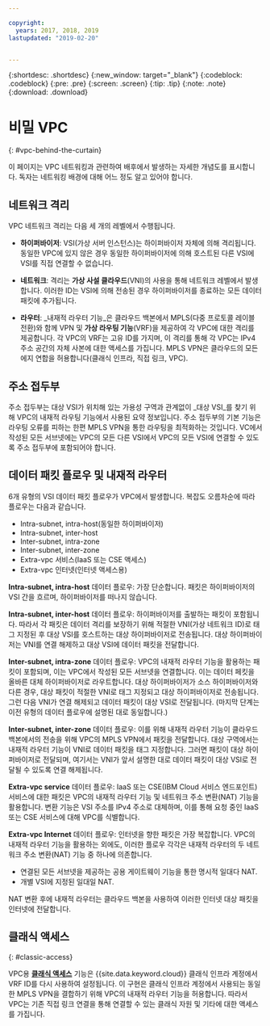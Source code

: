 ```yaml
---

copyright:
  years: 2017, 2018, 2019
lastupdated: "2019-02-20"


---
```


{:shortdesc: .shortdesc}
{:new_window: target="_blank"}
{:codeblock: .codeblock}
{:pre: .pre}
{:screen: .screen}
{:tip: .tip}
{:note: .note}
{:download: .download}

# 비밀 VPC
{: #vpc-behind-the-curtain}

이 페이지는 VPC 네트워킹과 관련하여 배후에서 발생하는 자세한 개념도를 표시합니다. 독자는 네트워킹 배경에 대해 어느 정도 알고 있어야 합니다.

## 네트워크 격리

VPC 네트워크 격리는 다음 세 개의 레벨에서 수행됩니다. 

* **하이퍼바이저**: VSI(가상 서버 인스턴스)는 하이퍼바이저 자체에 의해 격리됩니다. 동일한 VPC에 있지 않은 경우 동일한 하이퍼바이저에 의해 호스트된 다른 VSI에 VSI를 직접 연결할 수 없습니다.

* **네트워크**: 격리는 **가상 사설 클라우드**(VNI)의 사용을 통해 네트워크 레벨에서 발생합니다. 이러한 ID는 VSI에 의해 전송된 경우 하이퍼바이저를 종료하는 모든 데이터 패킷에 추가됩니다.

* **라우터**: _내재적 라우터 기능_은 클라우드 백본에서 MPLS(다중 프로토콜 레이블 전환)와 함께 VPN 및 **가상 라우팅 기능**(VRF)을 제공하여 각 VPC에 대한 격리를 제공합니다. 각 VPC의 VRF는 고유 ID를 가지며, 이 격리를 통해 각 VPC는 IPv4 주소 공간의 자체 사본에 대한 액세스를 가집니다. MPLS VPN은 클라우드의 모든 에지 연합을 허용합니다(클래식 인프라, 직접 링크, VPC).

## 주소 접두부

주소 접두부는 대상 VSI가 위치해 있는 가용성 구역과 관계없이 _대상 VSI_를 찾기 위해 VPC의 내재적 라우팅 기능에서 사용된 요약 정보입니다. 주소 접두부의 기본 기능은 라우팅 오류를 피하는 한편 MPLS VPN을 통한 라우팅을 최적화하는 것입니다. VC에서 작성된 모든 서브넷에는 VPC의 모든 다른 VSI에서 VPC의 모든 VSI에 연결할 수 있도록 주소 접두부에 포함되어야 합니다.

## 데이터 패킷 플로우 및 내재적 라우터

6개 유형의 VSI 데이터 패킷 플로우가 VPC에서 발생합니다. 복잡도 오름차순에 따라 플로우는 다음과 같습니다. 

* Intra-subnet, intra-host(동일한 하이퍼바이저)
* Intra-subnet, inter-host
* Inter-subnet, intra-zone
* Inter-subnet, inter-zone
* Extra-vpc 서비스(IaaS 또는 CSE 액세스)
* Extra-vpc 인터넷(인터넷 액세스용)

**Intra-subnet, intra-host** 데이터 플로우: 가장 단순합니다. 패킷은 하이퍼바이저의 VSI 간을 흐르며, 하이퍼바이저를 떠나지 않습니다.

**Intra-subnet, inter-host** 데이터 플로우: 하이퍼바이저를 출발하는 패킷이 포함됩니다. 따라서 각 패킷은 데이터 격리를 보장하기 위해 적절한 VNI(가상 네트워크 ID)로 태그 지정된 후 대상 VSI를 호스트하는 대상 하이퍼바이저로 전송됩니다. 대상 하이퍼바이저는 VNI를 연결 해제하고 대상 VSI에 데이터 패킷을 전달합니다.

**Inter-subnet, intra-zone** 데이터 플로우: VPC의 내재적 라우터 기능을 활용하는 패킷이 포함되며, 이는 VPC에서 작성된 모든 서브넷을 연결합니다. 이는 데이터 페킷을 올바른 대체 하이퍼바이저로 라우트합니다. 대상 하이퍼바이저가 소스 하이퍼바이저와 다른 경우, 대상 패킷이 적절한 VNI로 태그 지정되고 대상 하이퍼바이저로 전송됩니다. 그런 다음 VNI가 연결 해제되고 데이터 패킷이 대상 VSI로 전달됩니다. (마지막 단계는 이전 유형의 데이터 플로우에 설명된 대로 동일합니다.)

**Inter-subnet, inter-zone** 데이터 플로우: 이를 위해 내재적 라우터 기능이 클라우드 백본에서의 전송을 위해 VPC의 MPLS VPN에서 패킷을 전달합니다. 대상 구역에서는 내재적 라우터 기능이 VNI로 데이터 패킷을 태그 지정합니다. 그러면 패킷이 대상 하이퍼바이저로 전달되며, 여기서는 VNI가 앞서 설명한 대로 데이터 패킷이 대상 VSI로 전달될 수 있도록 연결 해제됩니다.

**Extra-vpc service** 데이터 플로우: IaaS 또는 CSE(IBM Cloud 서비스 엔드포인트) 서비스에 대한 패킷은 VPC의 내재적 라우터 기능 및 네트워크 주소 변환(NAT) 기능을 활용합니다. 변환 기능은 VSI 주소를 IPv4 주소로 대체하며, 이를 통해 요청 중인 IaaS 또는 CSE 서비스에 대해 VPC를 식별합니다.

**Extra-vpc Internet** 데이터 플로우: 인터넷을 향한 패킷은 가장 복잡합니다. VPC의 내재적 라우터 기능을 활용하는 외에도, 이러한 플로우 각각은 내재적 라우터의 두 네트워크 주소 변환(NAT) 기능 중 하나에 의존합니다. 

  * 연결된 모든 서브넷을 제공하는 공용 게이트웨이 기능을 통한 명시적 일대다 NAT.
  * 개별 VSI에 지정된 일대일 NAT.

NAT 변환 후에 내재적 라우터는 클라우드 백본을 사용하여 이러한 인터넷 대상 패킷을 인터넷에 전달합니다.

## 클래식 액세스
{: #classic-access}

VPC용 [**클래식 액세스**](/docs/infrastructure/vpc/classic-access.html) 기능은 {{site.data.keyword.cloud}} 클래식 인프라 계정에서 VRF ID를 다시 사용하여 설정됩니다. 이 구현은 클래식 인프라 계정에서 사용되는 동일한 MPLS VPN을 결합하기 위해 VPC의 내재적 라우터 기능을 허용합니다. 따라서 VPC는 기존 직접 링크 연결을 통해 연결할 수 있는 클래식 자원 및 기타에 대한 액세스를 가집니다.
